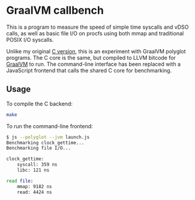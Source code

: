 # GraalVM callbench

This is a program to measure the speed of simple time syscalls and vDSO calls, as well as basic file I/O on procfs using both mmap and traditional POSIX I/O syscalls.

Unlike my original [C version](https://github.com/kdrag0n/callbench), this is an experiment with GraalVM polyglot programs. The C core is the same, but compiled to LLVM bitcode for [GraalVM](https://www.graalvm.org/) to run. The command-line interface has been replaced with a JavaScript frontend that calls the shared C core for benchmarking.

## Usage

To compile the C backend:

```bash
make
```

To run the command-line frontend:

```bash
$ js --polyglot --jvm launch.js
Benchmarking clock_gettime...
Benchmarking file I/O...

clock_gettime:
    syscall: 359 ns
    libc: 121 ns

read file:
    mmap: 9182 ns
    read: 4424 ns
```
